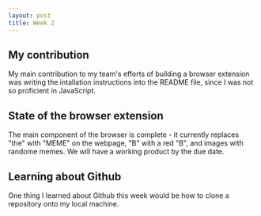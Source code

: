 ```yaml
---
layout: post
title: Week 2
---
```



## My contribution
My main contribution to my team's efforts of building a browser extension was writing the intallation instructions into the README file, since I was not so proficient in JavaScript.

## State of the browser extension
The main component of the browser is complete - it currently replaces "the" with "MEME" on the webpage, "B" with a red "B", and images with randome memes. We will have a working product by the due date.

## Learning about Github
One thing I learned about Github this week would be how to clone a repository onto my local machine.
